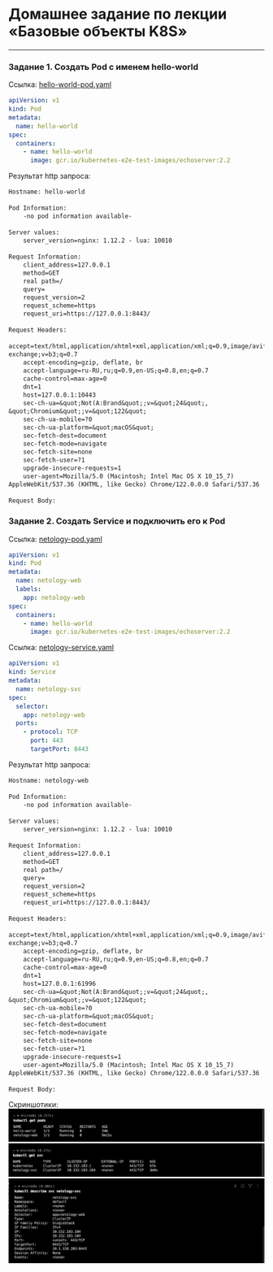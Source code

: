 # Домашнее задание по лекции «Базовые объекты K8S»

---

### Задание 1. Создать Pod с именем hello-world

Ссылка: [hello-world-pod.yaml](assets%2Fk8s%2Fhw-85%2Fhello-world-pod.yaml)

```yaml
apiVersion: v1
kind: Pod
metadata:
  name: hello-world
spec:
  containers:
    - name: hello-world
      image: gcr.io/kubernetes-e2e-test-images/echoserver:2.2
```

Результат http запроса:
```
Hostname: hello-world

Pod Information:
	-no pod information available-

Server values:
	server_version=nginx: 1.12.2 - lua: 10010

Request Information:
	client_address=127.0.0.1
	method=GET
	real path=/
	query=
	request_version=2
	request_scheme=https
	request_uri=https://127.0.0.1:8443/

Request Headers:
	accept=text/html,application/xhtml+xml,application/xml;q=0.9,image/avif,image/webp,image/apng,*/*;q=0.8,application/signed-exchange;v=b3;q=0.7  
	accept-encoding=gzip, deflate, br  
	accept-language=ru-RU,ru;q=0.9,en-US;q=0.8,en;q=0.7  
	cache-control=max-age=0  
	dnt=1  
	host=127.0.0.1:10443  
	sec-ch-ua=&quot;Not(A:Brand&quot;;v=&quot;24&quot;, &quot;Chromium&quot;;v=&quot;122&quot;  
	sec-ch-ua-mobile=?0  
	sec-ch-ua-platform=&quot;macOS&quot;  
	sec-fetch-dest=document  
	sec-fetch-mode=navigate  
	sec-fetch-site=none  
	sec-fetch-user=?1  
	upgrade-insecure-requests=1  
	user-agent=Mozilla/5.0 (Macintosh; Intel Mac OS X 10_15_7) AppleWebKit/537.36 (KHTML, like Gecko) Chrome/122.0.0.0 Safari/537.36  

Request Body:

```

### Задание 2. Создать Service и подключить его к Pod

Ссылка: [netology-pod.yaml](assets%2Fk8s%2Fhw-85%2Fnetology-pod.yaml)
```yaml
apiVersion: v1
kind: Pod
metadata:
  name: netology-web
  labels:
    app: netology-web
spec:
  containers:
    - name: hello-world
      image: gcr.io/kubernetes-e2e-test-images/echoserver:2.2
```

Ссылка: [netology-service.yaml](assets%2Fk8s%2Fhw-85%2Fnetology-service.yaml)
```yaml
apiVersion: v1
kind: Service
metadata:
  name: netology-svc
spec:
  selector:
    app: netology-web
  ports:
    - protocol: TCP
      port: 443
      targetPort: 8443
```

Результат http запроса:
```
Hostname: netology-web

Pod Information:
	-no pod information available-

Server values:
	server_version=nginx: 1.12.2 - lua: 10010

Request Information:
	client_address=127.0.0.1
	method=GET
	real path=/
	query=
	request_version=2
	request_scheme=https
	request_uri=https://127.0.0.1:8443/

Request Headers:
	accept=text/html,application/xhtml+xml,application/xml;q=0.9,image/avif,image/webp,image/apng,*/*;q=0.8,application/signed-exchange;v=b3;q=0.7  
	accept-encoding=gzip, deflate, br  
	accept-language=ru-RU,ru;q=0.9,en-US;q=0.8,en;q=0.7  
	cache-control=max-age=0  
	dnt=1  
	host=127.0.0.1:61996  
	sec-ch-ua=&quot;Not(A:Brand&quot;;v=&quot;24&quot;, &quot;Chromium&quot;;v=&quot;122&quot;  
	sec-ch-ua-mobile=?0  
	sec-ch-ua-platform=&quot;macOS&quot;  
	sec-fetch-dest=document  
	sec-fetch-mode=navigate  
	sec-fetch-site=none  
	sec-fetch-user=?1  
	upgrade-insecure-requests=1  
	user-agent=Mozilla/5.0 (Macintosh; Intel Mac OS X 10_15_7) AppleWebKit/537.36 (KHTML, like Gecko) Chrome/122.0.0.0 Safari/537.36  

Request Body:
```

Скриншотики:
![hw-85-1.png](assets%2Fimages%2Fhw-85%2Fhw-85-1.png)
![hw-85-2.png](assets%2Fimages%2Fhw-85%2Fhw-85-2.png)
![hw-85-3.png](assets%2Fimages%2Fhw-85%2Fhw-85-3.png)